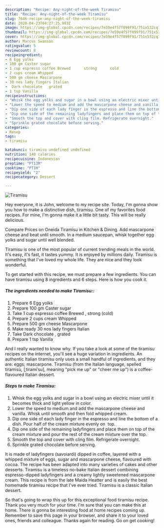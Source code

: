 ```yaml
---
description: "Recipe: Any-night-of-the-week Tiramisu"
title: "Recipe: Any-night-of-the-week Tiramisu"
slug: 7646-recipe-any-night-of-the-week-tiramisu
date: 2020-04-23T04:27:25.993Z
image: https://img-global.cpcdn.com/recipes/7e59e4f57f099f91/751x532cq70/tiramisu-recipe-main-photo.jpg
thumbnail: https://img-global.cpcdn.com/recipes/7e59e4f57f099f91/751x532cq70/tiramisu-recipe-main-photo.jpg
cover: https://img-global.cpcdn.com/recipes/7e59e4f57f099f91/751x532cq70/tiramisu-recipe-main-photo.jpg
author: Marcus Swanson
ratingvalue: 5
reviewcount: 8
recipeingredient:
- 6 Egg yolks
- 100 gm Caster sugar
- 1 cup espresso coffee Brewed      strong      cold
- 2 cups cream Whipped
- 500 gm cheese Mascarpone
- 30 nos lady fingers Italian
-  Dark chocolate   grated
- 1 tsp Vanilla
recipeinstructions:
- "Whisk the egg yolks and sugar in a bowl using an electric mixer until it becomes thick and light yellow in color."
- "Lower the speed to medium and add the mascarpone cheese and vanilla. Whisk until smooth and then fold whipped cream."
- "Dip one side of each lady finger in the espresso and line the bottom of a dish. Pour half of the cream mixture evenly on  top."
- "Dip one side of the remaining ladyfingers and place them on top of the cream mixture and pour the rest of the cream mixture over the top."
- "Smooth the top and cover with cling film. Refrigerate overnight."
- "Sprinkle grated chocolate before serving."
categories:
- Resep
tags:
- tiramisu

katakunci: tiramisu undefined undefined
nutrition: 140 calories
recipecuisine: Indonesian
preptime: "PT13M"
cooktime: "PT1H"
recipeyield: "2"
recipecategory: Dessert

---
```



![Tiramisu](https://img-global.cpcdn.com/recipes/7e59e4f57f099f91/751x532cq70/tiramisu-recipe-main-photo.jpg)

Hey everyone, it is John, welcome to my recipe site. Today, I'm gonna show you how to make a distinctive dish, tiramisu. One of my favorites food recipes. For mine, I'm gonna make it a little bit tasty. This will be really delicious.

Compare Prices on Oneida Tiramisu in Kitchen &amp; Dining. Add mascarpone cheese and beat until smooth. In a medium saucepan, whisk together egg yolks and sugar until well blended.

Tiramisu is one of the most popular of current trending meals in the world. It's easy, it's fast, it tastes yummy. It is enjoyed by millions daily. Tiramisu is something that I've loved my whole life. They are nice and they look wonderful.


To get started with this recipe, we must prepare a few ingredients. You can have tiramisu using 8 ingredients and 6 steps. Here is how you cook it.

##### The ingredients needed to make Tiramisu::

1. Prepare 6 Egg yolks
1. Prepare 100 gm Caster sugar
1. Take 1 cup espresso coffee Brewed    ,  strong      (cold)
1. Prepare 2 cups cream Whipped
1. Prepare 500 gm cheese Mascarpone
1. Make ready 30 nos lady fingers Italian
1. Take  Dark chocolate ,  grated
1. Prepare 1 tsp Vanilla


And I really wanted to know why. If you take a look at some of the tiramisu recipes on the internet, you&#39;ll see a huge variation in ingredients. An authentic Italian tiramisu only uses a small handful of ingredients, and they are: eggs; mascarpone. Tiramisu (from the Italian language, spelled tiramisù, [ˌtiramiˈsu], meaning &#34;pick me up&#34; or &#34;cheer me up&#34;) is a coffee-flavoured Italian dessert. 

##### Steps to make Tiramisu:

1. Whisk the egg yolks and sugar in a bowl using an electric mixer until it becomes thick and light yellow in color.
1. Lower the speed to medium and add the mascarpone cheese and vanilla. Whisk until smooth and then fold whipped cream.
1. Dip one side of each lady finger in the espresso and line the bottom of a dish. Pour half of the cream mixture evenly on  top.
1. Dip one side of the remaining ladyfingers and place them on top of the cream mixture and pour the rest of the cream mixture over the top.
1. Smooth the top and cover with cling film. Refrigerate overnight.
1. Sprinkle grated chocolate before serving.


It is made of ladyfingers (savoiardi) dipped in coffee, layered with a whipped mixture of eggs, sugar and mascarpone cheese, flavoured with cocoa. The recipe has been adapted into many varieties of cakes and other desserts. Tiramisu is a timeless no-bake Italian dessert combining espresso-dipped ladyfingers and a creamy lightly sweetened mascarpone cream. This recipe is from the late Maida Heatter and is easily the best homemade tiramisu recipe that I&#39;ve ever tried. Tiramisu is a classic Italian dessert. 

So that's going to wrap this up for this exceptional food tiramisu recipe. Thank you very much for your time. I'm sure that you can make this at home. There is gonna be interesting food at home recipes coming up. Remember to save this page in your browser, and share it to your loved ones, friends and colleague. Thanks again for reading. Go on get cooking!
